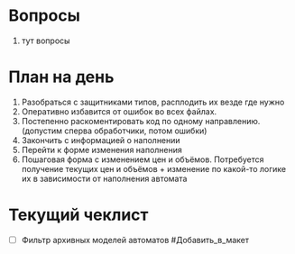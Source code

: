 # Вопросы
1. тут вопросы

# План на день
1. Разобраться с защитниками типов, расплодить их везде где нужно
2. Оперативно избавится от ошибок во всех файлах.
3. Постепенно раскоментировать код по одному направлению. (допустим сперва обработчики, потом ошибки)
4. Закончить с информацией о наполнении
5. Перейти к форме изменения наполнения
6. Пошаговая форма с изменением цен и объёмов. Потребуется получение текущих цен и объёмов + изменение по какой-то логике их в зависимости от наполнения автомата
# Текущий чеклист 
- [ ] Фильтр архивных моделей автоматов #Добавить_в_макет
